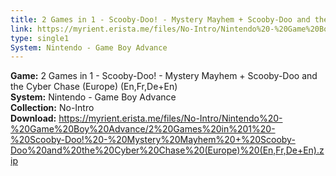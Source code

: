 ```yaml
---
title: 2 Games in 1 - Scooby-Doo! - Mystery Mayhem + Scooby-Doo and the Cyber Chase (Europe) (En,Fr,De+En)
link: https://myrient.erista.me/files/No-Intro/Nintendo%20-%20Game%20Boy%20Advance/2%20Games%20in%201%20-%20Scooby-Doo!%20-%20Mystery%20Mayhem%20+%20Scooby-Doo%20and%20the%20Cyber%20Chase%20(Europe)%20(En,Fr,De+En).zip
type: single1
System: Nintendo - Game Boy Advance
---
```

<b>Game:</b> 2 Games in 1 - Scooby-Doo! - Mystery Mayhem + Scooby-Doo and the Cyber Chase (Europe) (En,Fr,De+En)<br>
<b>System:</b> Nintendo - Game Boy Advance<br>
<b>Collection:</b> No-Intro<br>
<b>Download:</b> https://myrient.erista.me/files/No-Intro/Nintendo%20-%20Game%20Boy%20Advance/2%20Games%20in%201%20-%20Scooby-Doo!%20-%20Mystery%20Mayhem%20+%20Scooby-Doo%20and%20the%20Cyber%20Chase%20(Europe)%20(En,Fr,De+En).zip